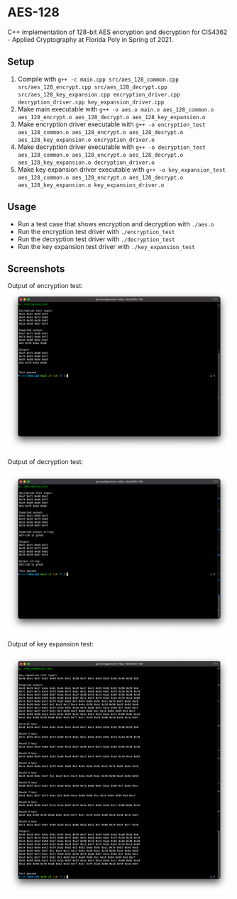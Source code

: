 # AES-128

C++ implementation of 128-bit AES encryption and decryption for CIS4362 - Applied Cryptography at Florida Poly in Spring of 2021. 

## Setup
1. Compile with ```g++ -c main.cpp src/aes_128_common.cpp src/aes_128_encrypt.cpp src/aes_128_decrypt.cpp src/aes_128_key_expansion.cpp encryption_driver.cpp decryption_driver.cpp key_expansion_driver.cpp```
2. Make main executable with ```g++ -o aes.o main.o aes_128_common.o aes_128_encrypt.o aes_128_decrypt.o aes_128_key_expansion.o```
3. Make encryption driver executable with ```g++ -o encryption_test aes_128_common.o aes_128_encrypt.o aes_128_decrypt.o aes_128_key_expansion.o encryption_driver.o```
4. Make decryption driver executable with ```g++ -o decryption_test aes_128_common.o aes_128_encrypt.o aes_128_decrypt.o aes_128_key_expansion.o decryption_driver.o```
5. Make key expansion driver executable with ```g++ -o key_expansion_test aes_128_common.o aes_128_encrypt.o aes_128_decrypt.o aes_128_key_expansion.o key_expansion_driver.o```

## Usage
* Run a test case that shows encryption and decryption with `./aes.o`
* Run the encryption test driver with `./encryption_test`
* Run the decryption test driver with `./decryption_test`
* Run the key expansion test driver with `./key_expansion_test`

## Screenshots
Output of encryption test:
![Alt text](img/encryption.png)

Output of decryption test:

![Alt text](img/decryption.png)

Output of key expansion test:

![Alt text](img/key_expansion.png)
